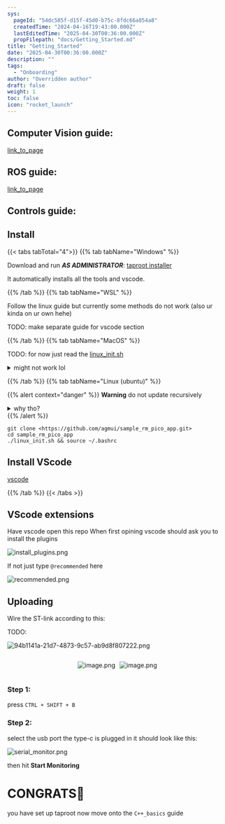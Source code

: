 ```yaml
---
sys:
  pageId: "54dc585f-d15f-45d0-b75c-8fdc66a854a8"
  createdTime: "2024-04-16T19:43:00.000Z"
  lastEditedTime: "2025-04-30T00:36:00.000Z"
  propFilepath: "docs/Getting_Started.md"
title: "Getting_Started"
date: "2025-04-30T00:36:00.000Z"
description: ""
tags:
  - "Onboarding"
author: "Overridden author"
draft: false
weight: 1
toc: false
icon: "rocket_launch"
---
```


## Computer Vision guide:

[link_to_page](86d45bc0-388b-4d26-8848-44f255f73d0e)

## ROS guide:

[link_to_page](3c76c1de-ec8f-46d6-8b0a-294005edc2d5)

## Controls guide:

## Install

{{< tabs tabTotal="4">}}
{{% tab tabName="Windows" %}}

Download and run _**AS ADMINISTRATOR**_: [taproot installer](https://github.com/Thornbots/TeachingFreshies/releases/tag/1.0)

It automatically installs all the tools and vscode.

{{% /tab %}}
{{% tab tabName="WSL" %}}

Follow the linux guide but currently some methods do not work (also ur kinda on ur own hehe)

TODO: make separate guide for vscode section

{{% /tab %}}
{{% tab tabName="MacOS" %}}

TODO: for now just read the [linux_init.sh](https://github.com/agmui/sample_rm_pico_app/blob/main/linux_init.sh)

<details>
<summary>might not work lol</summary>

`brew install libusb pkg-config`

Next install: [vscode](https://code.visualstudio.com/Download)

</details>

{{% /tab %}}
{{% tab tabName="Linux (ubuntu)" %}}

{{% alert context="danger" %}}
**Warning** do not update recursively
<details>
<summary>why tho?</summary>
There are some submodules that may go on for a while (like tinyusb) and I highly
recommend you don't need to get them.
If you want to see what submodules I update just look in `linux_init.sh`
</details>
{{% /alert %}}

```shell
git clone <https://github.com/agmui/sample_rm_pico_app.git>
cd sample_rm_pico_app
./linux_init.sh && source ~/.bashrc
```

## Install VScode

[vscode](https://code.visualstudio.com/Download)

{{% /tab %}}
{{< /tabs >}}

## VScode extensions

Have vscode open this repo
When first opining vscode should ask you to install the plugins

![install_plugins.png](https://prod-files-secure.s3.us-west-2.amazonaws.com/d518164a-d88e-44d1-a4ee-3adb3bd8bce0/89bd30f0-1825-4e77-867b-0a41ce370880/install_plugins.png?X-Amz-Algorithm=AWS4-HMAC-SHA256&X-Amz-Content-Sha256=UNSIGNED-PAYLOAD&X-Amz-Credential=ASIAZI2LB466Z37IGGZS%2F20250713%2Fus-west-2%2Fs3%2Faws4_request&X-Amz-Date=20250713T170656Z&X-Amz-Expires=3600&X-Amz-Security-Token=IQoJb3JpZ2luX2VjEP%2F%2F%2F%2F%2F%2F%2F%2F%2F%2F%2FwEaCXVzLXdlc3QtMiJHMEUCIEYkelNc7D8H1SWX0T1sORfdcK9yxprpvES8K%2BQWcUpGAiEAgnWejK%2B5Obtwq92Ekmo0Wxfud%2B3amPVwHvbMThXuKOoq%2FwMIGBAAGgw2Mzc0MjMxODM4MDUiDFUsvIICuhNZLG5YZyrcA9zciC1wNdxiLwbSjIYTQ1134o9AZn1n%2FBE3kGqbVumyaKOEW%2FNcq7bvug4CwgqeDVZZBBr%2BrZzyksvE%2B1Ol11Vd4dTZOHmFYlWvrLHUcEKaOW3xLqfHbnF%2FPVWLccYuGV5CNFplwxi%2BNDX5GsVuZ8VtMuip0mGmYg65LzJcRaaybTwUXILhoE0m8dWJoIqvVk5QCcUH7DH1XuFRBdVh9JeOFmRsqv8GQ8CBM%2FrK9eaET12dMzg7D9C9NbpUwTSdMd6QwEPfaYjljzYb%2FwjCb2Cqj7NdCqXsqRaxFZQJQUbZfaa4CaNmYJiuU97FdU0QGV2KFOfDcBPvoa1wUUz5UajRrzrE4wtNxSFwrb%2FX%2Br87DiEHkkXA%2FYPxuQq5Bz8STRS7GSlX5g0%2Fq1oW6CRUoEfMNnrwAA1L8A%2BuXS7fGvOhKTt97AFfPZ%2B6pQ26cS%2F4InrSHfhgU%2B8zIHnthhO1%2B2XUEUV8xuOMNW6Vtrd76Jj7pz3YxiYTMIR81grv9t3ai6cL9taXcK%2FXrWtPKnpO5Dpkk%2BLlSXgLFCBrzmLxH70op6e7NjGA0G97fU0U12PR5rQfOSF2B8kihrl2LqgFvc2a2z0jztX4TCauta7u1xo4M%2FKu9AeBciVcHvKaMI2Wz8MGOqUBWGrmFAoZZIiazw439hSc1QivtPjTZQDfoJ9NSkgDjgmA6c%2BYcsnsKt2SbikaZHxOT%2FzbbgsvAYbebMWW%2BLu79wY4xzdnFPblao%2F2KVNMcxFaCu5EepiPFz4Pk4VT3z%2FScTwvPITjFvOoE3Psj01DROUv%2BUJJa1rUIpNNP%2FdLT7s1uDBcbLJrYWONQFpfI4vqWiMOpRjMQegwqggGEYIfJ8DOl%2FeG&X-Amz-Signature=1b0c0713bca4cf35dfba2b251d333850d531ee39ce8c0697fb7586a49ac72a1d&X-Amz-SignedHeaders=host&x-amz-checksum-mode=ENABLED&x-id=GetObject)

If not just type `@recommended` here  

![recommended.png](https://prod-files-secure.s3.us-west-2.amazonaws.com/d518164a-d88e-44d1-a4ee-3adb3bd8bce0/61e661e9-5d85-4dfc-be0d-8d2097a5e793/recommended.png?X-Amz-Algorithm=AWS4-HMAC-SHA256&X-Amz-Content-Sha256=UNSIGNED-PAYLOAD&X-Amz-Credential=ASIAZI2LB466Z37IGGZS%2F20250713%2Fus-west-2%2Fs3%2Faws4_request&X-Amz-Date=20250713T170656Z&X-Amz-Expires=3600&X-Amz-Security-Token=IQoJb3JpZ2luX2VjEP%2F%2F%2F%2F%2F%2F%2F%2F%2F%2F%2FwEaCXVzLXdlc3QtMiJHMEUCIEYkelNc7D8H1SWX0T1sORfdcK9yxprpvES8K%2BQWcUpGAiEAgnWejK%2B5Obtwq92Ekmo0Wxfud%2B3amPVwHvbMThXuKOoq%2FwMIGBAAGgw2Mzc0MjMxODM4MDUiDFUsvIICuhNZLG5YZyrcA9zciC1wNdxiLwbSjIYTQ1134o9AZn1n%2FBE3kGqbVumyaKOEW%2FNcq7bvug4CwgqeDVZZBBr%2BrZzyksvE%2B1Ol11Vd4dTZOHmFYlWvrLHUcEKaOW3xLqfHbnF%2FPVWLccYuGV5CNFplwxi%2BNDX5GsVuZ8VtMuip0mGmYg65LzJcRaaybTwUXILhoE0m8dWJoIqvVk5QCcUH7DH1XuFRBdVh9JeOFmRsqv8GQ8CBM%2FrK9eaET12dMzg7D9C9NbpUwTSdMd6QwEPfaYjljzYb%2FwjCb2Cqj7NdCqXsqRaxFZQJQUbZfaa4CaNmYJiuU97FdU0QGV2KFOfDcBPvoa1wUUz5UajRrzrE4wtNxSFwrb%2FX%2Br87DiEHkkXA%2FYPxuQq5Bz8STRS7GSlX5g0%2Fq1oW6CRUoEfMNnrwAA1L8A%2BuXS7fGvOhKTt97AFfPZ%2B6pQ26cS%2F4InrSHfhgU%2B8zIHnthhO1%2B2XUEUV8xuOMNW6Vtrd76Jj7pz3YxiYTMIR81grv9t3ai6cL9taXcK%2FXrWtPKnpO5Dpkk%2BLlSXgLFCBrzmLxH70op6e7NjGA0G97fU0U12PR5rQfOSF2B8kihrl2LqgFvc2a2z0jztX4TCauta7u1xo4M%2FKu9AeBciVcHvKaMI2Wz8MGOqUBWGrmFAoZZIiazw439hSc1QivtPjTZQDfoJ9NSkgDjgmA6c%2BYcsnsKt2SbikaZHxOT%2FzbbgsvAYbebMWW%2BLu79wY4xzdnFPblao%2F2KVNMcxFaCu5EepiPFz4Pk4VT3z%2FScTwvPITjFvOoE3Psj01DROUv%2BUJJa1rUIpNNP%2FdLT7s1uDBcbLJrYWONQFpfI4vqWiMOpRjMQegwqggGEYIfJ8DOl%2FeG&X-Amz-Signature=6bc1157eb6223ed41790f184802f060d9a14af1ac68b41b36531dc93dc238238&X-Amz-SignedHeaders=host&x-amz-checksum-mode=ENABLED&x-id=GetObject)

## Uploading

Wire the ST-link according to this:

TODO:

![94b1141a-21d7-4873-9c57-ab9d8f807222.png](https://prod-files-secure.s3.us-west-2.amazonaws.com/d518164a-d88e-44d1-a4ee-3adb3bd8bce0/e5fad17d-ab82-4300-9f4c-505ab4b1202c/94b1141a-21d7-4873-9c57-ab9d8f807222.png?X-Amz-Algorithm=AWS4-HMAC-SHA256&X-Amz-Content-Sha256=UNSIGNED-PAYLOAD&X-Amz-Credential=ASIAZI2LB466Z37IGGZS%2F20250713%2Fus-west-2%2Fs3%2Faws4_request&X-Amz-Date=20250713T170656Z&X-Amz-Expires=3600&X-Amz-Security-Token=IQoJb3JpZ2luX2VjEP%2F%2F%2F%2F%2F%2F%2F%2F%2F%2F%2FwEaCXVzLXdlc3QtMiJHMEUCIEYkelNc7D8H1SWX0T1sORfdcK9yxprpvES8K%2BQWcUpGAiEAgnWejK%2B5Obtwq92Ekmo0Wxfud%2B3amPVwHvbMThXuKOoq%2FwMIGBAAGgw2Mzc0MjMxODM4MDUiDFUsvIICuhNZLG5YZyrcA9zciC1wNdxiLwbSjIYTQ1134o9AZn1n%2FBE3kGqbVumyaKOEW%2FNcq7bvug4CwgqeDVZZBBr%2BrZzyksvE%2B1Ol11Vd4dTZOHmFYlWvrLHUcEKaOW3xLqfHbnF%2FPVWLccYuGV5CNFplwxi%2BNDX5GsVuZ8VtMuip0mGmYg65LzJcRaaybTwUXILhoE0m8dWJoIqvVk5QCcUH7DH1XuFRBdVh9JeOFmRsqv8GQ8CBM%2FrK9eaET12dMzg7D9C9NbpUwTSdMd6QwEPfaYjljzYb%2FwjCb2Cqj7NdCqXsqRaxFZQJQUbZfaa4CaNmYJiuU97FdU0QGV2KFOfDcBPvoa1wUUz5UajRrzrE4wtNxSFwrb%2FX%2Br87DiEHkkXA%2FYPxuQq5Bz8STRS7GSlX5g0%2Fq1oW6CRUoEfMNnrwAA1L8A%2BuXS7fGvOhKTt97AFfPZ%2B6pQ26cS%2F4InrSHfhgU%2B8zIHnthhO1%2B2XUEUV8xuOMNW6Vtrd76Jj7pz3YxiYTMIR81grv9t3ai6cL9taXcK%2FXrWtPKnpO5Dpkk%2BLlSXgLFCBrzmLxH70op6e7NjGA0G97fU0U12PR5rQfOSF2B8kihrl2LqgFvc2a2z0jztX4TCauta7u1xo4M%2FKu9AeBciVcHvKaMI2Wz8MGOqUBWGrmFAoZZIiazw439hSc1QivtPjTZQDfoJ9NSkgDjgmA6c%2BYcsnsKt2SbikaZHxOT%2FzbbgsvAYbebMWW%2BLu79wY4xzdnFPblao%2F2KVNMcxFaCu5EepiPFz4Pk4VT3z%2FScTwvPITjFvOoE3Psj01DROUv%2BUJJa1rUIpNNP%2FdLT7s1uDBcbLJrYWONQFpfI4vqWiMOpRjMQegwqggGEYIfJ8DOl%2FeG&X-Amz-Signature=46ff8a0e52481f7762d583ebcc404a565788f9956a6fd3c722616c92e92228bd&X-Amz-SignedHeaders=host&x-amz-checksum-mode=ENABLED&x-id=GetObject)

<div style="display: flex;flex-direction: row; column-gap:10px; max-width: 630px;justify-content: center;">
<div>

![image.png](https://prod-files-secure.s3.us-west-2.amazonaws.com/d518164a-d88e-44d1-a4ee-3adb3bd8bce0/210ecb78-1116-4d7b-b9b7-2292f66fa2c2/image.png?X-Amz-Algorithm=AWS4-HMAC-SHA256&X-Amz-Content-Sha256=UNSIGNED-PAYLOAD&X-Amz-Credential=ASIAZI2LB466W42PWBN4%2F20250713%2Fus-west-2%2Fs3%2Faws4_request&X-Amz-Date=20250713T170657Z&X-Amz-Expires=3600&X-Amz-Security-Token=IQoJb3JpZ2luX2VjEP%2F%2F%2F%2F%2F%2F%2F%2F%2F%2F%2FwEaCXVzLXdlc3QtMiJIMEYCIQDBhZPSjWXmTHA2u2MJyGcGYNk9ZaJEqMBGlzhVXgLPFQIhAIV0Ipr880jqeYV5UKuOvWHSkbd0ENNCxSADZJ1NobwaKv8DCBgQABoMNjM3NDIzMTgzODA1IgxnL2h47Vms0g74kcYq3AOs7h57ye7e8YGq3XsiKCAzLq%2BBYY%2Fddawgwyr5N35YzsuD8lpDVLKw39ZhBbs3hVQrqJ2Qd%2BD4AIJKY%2ByGlrC2Fe0Zsh1z6RimwId7vkTF%2FgpftKr6IvtcvJdCILrjJaLMNcjWxNE%2BRSXglf9xJRF11AM92q1OUihop4eTHdW9LG47JPMQxTUeaKycFwlIA5nPspS4GJPrEQFXqmrMmPdPH6HkqTqvovnA%2BQYTKXoJkpOZhTJEou9WzGWxHYUMZVra%2FtG4z5utLnX2yPVX1UUPgKMWVFDuSktyzw8x%2BvK6uS230YB7Mc%2BWM2k5XOi1fY0M8%2Bz8aJT7ZjpTMFkyO%2FehBHaz%2BuFoP7It%2FgrrYry1kwI5PWq8bLDYHaR%2FzUAsJRZECgPIjeKPoBTTGcnyGZuS3mxD3anckBYL5VTN%2BV9ZAT0xYghiiw%2BNTooXKl9VTY00tTGlc8y1wHecZkmcqhGpWu7A%2Bs6JvPerrCKCYS5p03xokEc%2BPi2H7UX21dfxxaVtn9uXU26YTd6P%2BJPt0EUOOfpSbtK2Uo8UBbDOBakf62OUaLEMqd%2BfWJEUNK52QrWPa3nhz9t%2F%2FEuYFWgqANRDrxMVNE%2FsoP%2FNwQJR%2FLb5FSCmpALt%2B%2BMOV9udejCSls%2FDBjqkAauigFoDs6U06GIdgRxf34bwVCbMwsEFQ5OdezGjY%2BCDerR4NpdW3%2FrKkbHnZsJ%2B2VFblp75%2BUKc5vzzLpkDNx1cjLcSeeRH%2FofHKycXN5ZfTQOO1t9%2FUBxxrwuZpkkhn1nizP98UYUxjNdJb%2BbJ82eFb4GLdzeZcnVRAraCcy6noquwW01HCBjVTECHOuWnPbiwejmLCIMUxCZi8Ms5MKDqEeSG&X-Amz-Signature=06732dd53b321558a6e34121ac9d95821cfd46ecd4ebe13180fb36bc3a0d1226&X-Amz-SignedHeaders=host&x-amz-checksum-mode=ENABLED&x-id=GetObject)

</div>
<div>

![image.png](https://prod-files-secure.s3.us-west-2.amazonaws.com/d518164a-d88e-44d1-a4ee-3adb3bd8bce0/33a0fd0f-8ca6-4a86-8e09-26e95ded1fff/image.png?X-Amz-Algorithm=AWS4-HMAC-SHA256&X-Amz-Content-Sha256=UNSIGNED-PAYLOAD&X-Amz-Credential=ASIAZI2LB466V6NIJYGJ%2F20250713%2Fus-west-2%2Fs3%2Faws4_request&X-Amz-Date=20250713T170657Z&X-Amz-Expires=3600&X-Amz-Security-Token=IQoJb3JpZ2luX2VjEP%2F%2F%2F%2F%2F%2F%2F%2F%2F%2F%2FwEaCXVzLXdlc3QtMiJHMEUCIQCohrMOcEmnAh5UkKJz0NVu4cs8Lq31ZGRRzRmRhs2dSgIgBsMMkeI4qd26ikeSmmsU1fXKk02Lc9XaBedm4Br%2F1foq%2FwMIGBAAGgw2Mzc0MjMxODM4MDUiDGdHWKW5FzinQ7XDGyrcA%2FTf9PJgO20KdiGQP3MHJ7cSA2yjbCieCWbCvY520NKiM4u2quIBBzMvaxJqQLHUq%2BUlLQCSQXQLI5IbgqrObqmDRC7uYh7aedEIImoZLo6RmSX6dj0WHmkrQJU7zdYTrh6SIy0AFRktTH%2FmSJTAbwj9eonEgHEqTulvE6eCtxdZUMhX0ywbaRdnN1UT6JQQaKcaf9FLoiLtE%2BGwM9iPdXqh2OkDluD9wF%2FUYhIKZeyLYXmzkPJyfTPtpT4cm2JbX8lQtkiX7FijuK%2BDEE80a92XZO7NVgOiqH4rnkUgJOqjvjzeJJSky2DR3%2BYah62tZJ8uKoWWyYnQTMH6D4mcU11LsCb4aXt%2BvxSFNJqC%2BYbU1YbjVzPHjYW%2F2JzEKmbZpMoG3bXoxgn3LKdAE5DKiOBETuN7xE8nYuA%2BbmNw8Xw5lJqTXsxkRyLmv88SJP2vEQzAwjG7RMBq%2F%2BLUWueUYzDu%2BRT1LpegnRsDWxEdkmid9TH5Kznoyn2nvDUGZLEpHJu%2FxvK2YSJP8Cm2WNUwaRz%2BN%2FAaAIccdGCpFW%2FFDyr2SAjdCqlgcwKYbI0fyiF8kBjZjzZOjiBhMH%2Bu3%2FBBy5SXnzCe2hmBpfi1ILtO7WUgbg7XObWjfxNtfnOXMImWz8MGOqUBTTYs5lOaGyGLOq0rGV1aoH5m2C32eAiuvfs%2FmtbISZNBSPrcofpZq8Og2uj6RDqLByA1JJDxpisiPNxc47Fy%2B9JL8tFfyVzLqccH0UxeQF2pPYXVw%2BC3Fe9Fxxo7spEA8tWm82YPUyZASsmuRTDqv9nM5Ta0nVu7IcPKO4w09RfK%2FU5w%2Fr%2FOwxpcmvHZPc%2BW7SVG1cMEAFYaUQAT48kajZOQgGb4&X-Amz-Signature=08fcc18f5f48a44a0414ccb87be2dc75a29877672f4fecca62b6131cdf572036&X-Amz-SignedHeaders=host&x-amz-checksum-mode=ENABLED&x-id=GetObject)

</div>
</div>

### Step 1:

press `CTRL + SHIFT + B`

### Step 2:

select the usb port the type-c is plugged in it should look like this:

![serial_monitor.png](https://prod-files-secure.s3.us-west-2.amazonaws.com/d518164a-d88e-44d1-a4ee-3adb3bd8bce0/f03f4774-05d4-4393-b6a0-d5efb6d315ab/serial_monitor.png?X-Amz-Algorithm=AWS4-HMAC-SHA256&X-Amz-Content-Sha256=UNSIGNED-PAYLOAD&X-Amz-Credential=ASIAZI2LB466Z37IGGZS%2F20250713%2Fus-west-2%2Fs3%2Faws4_request&X-Amz-Date=20250713T170656Z&X-Amz-Expires=3600&X-Amz-Security-Token=IQoJb3JpZ2luX2VjEP%2F%2F%2F%2F%2F%2F%2F%2F%2F%2F%2FwEaCXVzLXdlc3QtMiJHMEUCIEYkelNc7D8H1SWX0T1sORfdcK9yxprpvES8K%2BQWcUpGAiEAgnWejK%2B5Obtwq92Ekmo0Wxfud%2B3amPVwHvbMThXuKOoq%2FwMIGBAAGgw2Mzc0MjMxODM4MDUiDFUsvIICuhNZLG5YZyrcA9zciC1wNdxiLwbSjIYTQ1134o9AZn1n%2FBE3kGqbVumyaKOEW%2FNcq7bvug4CwgqeDVZZBBr%2BrZzyksvE%2B1Ol11Vd4dTZOHmFYlWvrLHUcEKaOW3xLqfHbnF%2FPVWLccYuGV5CNFplwxi%2BNDX5GsVuZ8VtMuip0mGmYg65LzJcRaaybTwUXILhoE0m8dWJoIqvVk5QCcUH7DH1XuFRBdVh9JeOFmRsqv8GQ8CBM%2FrK9eaET12dMzg7D9C9NbpUwTSdMd6QwEPfaYjljzYb%2FwjCb2Cqj7NdCqXsqRaxFZQJQUbZfaa4CaNmYJiuU97FdU0QGV2KFOfDcBPvoa1wUUz5UajRrzrE4wtNxSFwrb%2FX%2Br87DiEHkkXA%2FYPxuQq5Bz8STRS7GSlX5g0%2Fq1oW6CRUoEfMNnrwAA1L8A%2BuXS7fGvOhKTt97AFfPZ%2B6pQ26cS%2F4InrSHfhgU%2B8zIHnthhO1%2B2XUEUV8xuOMNW6Vtrd76Jj7pz3YxiYTMIR81grv9t3ai6cL9taXcK%2FXrWtPKnpO5Dpkk%2BLlSXgLFCBrzmLxH70op6e7NjGA0G97fU0U12PR5rQfOSF2B8kihrl2LqgFvc2a2z0jztX4TCauta7u1xo4M%2FKu9AeBciVcHvKaMI2Wz8MGOqUBWGrmFAoZZIiazw439hSc1QivtPjTZQDfoJ9NSkgDjgmA6c%2BYcsnsKt2SbikaZHxOT%2FzbbgsvAYbebMWW%2BLu79wY4xzdnFPblao%2F2KVNMcxFaCu5EepiPFz4Pk4VT3z%2FScTwvPITjFvOoE3Psj01DROUv%2BUJJa1rUIpNNP%2FdLT7s1uDBcbLJrYWONQFpfI4vqWiMOpRjMQegwqggGEYIfJ8DOl%2FeG&X-Amz-Signature=f43ec6d761aec792ed835acdb4db7e633b451475e50cdc75a1467f52b4b54a80&X-Amz-SignedHeaders=host&x-amz-checksum-mode=ENABLED&x-id=GetObject)

then hit **Start Monitoring**

# CONGRATS🎉

you have set up taproot now move onto the `C++_basics` guide
